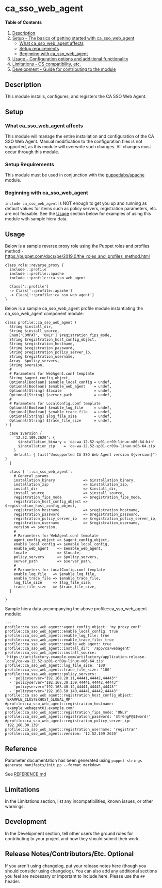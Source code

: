 
# ca_sso_web_agent

#### Table of Contents

1. [Description](#description)
2. [Setup - The basics of getting started with ca_sso_web_agent](#setup)
    * [What ca_sso_web_agent affects](#what-ca_sso_web_agent-affects)
    * [Setup requirements](#setup-requirements)
    * [Beginning with ca_sso_web_agent](#beginning-with-ca_sso_web_agent)
3. [Usage - Configuration options and additional functionality](#usage)
4. [Limitations - OS compatibility, etc.](#limitations)
5. [Development - Guide for contributing to the module](#development)

## Description

This module installs, configures, and registers the CA SSO Web Agent.

## Setup

### What ca_sso_web_agent affects

This module will manage the entire installation and configuration of the CA SSO Web Agent. Manual modification to the configuration files is not supported, as this module will overwrite such changes. All changes must occur through this module.

### Setup Requirements

This module must be used in conjunction with the [puppetlabs/apache](https://forge.puppet.com/puppetlabs/apache) module.

### Beginning with ca_sso_web_agent

`include ca_sso_web_agent` is NOT enough to get you up and running as default values for items such as policy servers, registration parameters, etc. are not feasable. See the [Usage](#usage) section below for examples of using this module with sample hiera data.

## Usage

Below is a sample reverse proxy role using the Puppet roles and profiles method - https://puppet.com/docs/pe/2019.0/the_roles_and_profiles_method.html

```
class role::reverse_proxy {
  include ::profile
  include ::profile::apache
  include ::profile::ca_sso_web_agent

  Class['::profile']
  -> Class['::profile::apache']
  -> Class['::profile::ca_sso_web_agent']
}
```

Below is a sample ca_sso_web_agent profile module instantiating the ca_sso_web_agent component module:

```
class profile::ca_sso_web_agent (
  String $install_dir,
  String $install_source,
  Enum['COMPAT', 'ONLY'] $registration_fips_mode,
  String $registration_host_config_object,
  String $registration_hostname,
  String $registration_password,
  String $registration_policy_server_ip,
  String $registration_username,
  Array  $policy_servers,
  String $version,
  #
  # Parameters for WebAgent.conf template
  String $agent_config_object,
  Optional[Boolean] $enable_local_config = undef,
  Optional[Boolean] $enable_web_agent    = undef,
  Optional[String] $locale               = undef,
  Optional[String] $server_path          = undef,
  #
  # Parameters for LocalConfig.conf template
  Optional[Boolean] $enable_log_file     = undef,
  Optional[Boolean] $enable_trace_file   = undef,
  Optional[String] $log_file_size        = undef,
  Optional[String] $trace_file_size      = undef,
) {

  case $version {
    '12.52.109.2620': {
      $installation_binary = 'ca-wa-12.52-sp01-cr09-linux-x86-64.bin'
      $installation_zip    = 'ca-wa-12.52-sp01-cr09a-linux-x86-64.zip'
    }
    default: { fail("Unsupported CA SSO Web Agent version ${version}") }
  }

  class { '::ca_sso_web_agent':
    # General params
    installation_binary             => $installation_binary,
    installation_zip                => $installation_zip,
    install_dir                     => $install_dir,
    install_source                  => $install_source,
    registration_fips_mode          => $registration_fips_mode,
    registration_host_config_object => $registration_host_config_object,
    registration_hostname           => $registration_hostname,
    registration_password           => $registration_password,
    registration_policy_server_ip   => $registration_policy_server_ip,
    registration_username           => $registration_username,
    version => $version,
    #
    # Parameters for WebAgent.conf template
    agent_config_object => $agent_config_object,
    enable_local_config => $enable_local_config,
    enable_web_agent    => $enable_web_agent,
    locale              => $locale,
    policy_servers      => $policy_servers,
    server_path         => $server_path,
    #
    # Parameters for LocalConfig.conf template
    enable_log_file   => $enable_log_file,
    enable_trace_file => $enable_trace_file,
    log_file_size     => $log_file_size,
    trace_file_size   => $trace_file_size,
  }

}
```

Sample hiera data accompanying the above profile::ca_sso_web_agent module:

```
---
profile::ca_sso_web_agent::agent_config_object: 'my_proxy_conf'
profile::ca_sso_web_agent::enable_local_config: true
profile::ca_sso_web_agent::enable_log_file: true
profile::ca_sso_web_agent::enable_trace_file: true
profile::ca_sso_web_agent::enable_web_agent: true
profile::ca_sso_web_agent::install_dir: '/app/ca/webagent'
profile::ca_sso_web_agent::install_source: 'https://artifactory.example.com/artifactory/application-release-local/ca-wa-12.52-sp01-cr09a-linux-x86-64.zip'
profile::ca_sso_web_agent::log_file_size: '100'
profile::ca_sso_web_agent::trace_file_size: '100'
profile::ca_sso_web_agent::policy_servers:
  - 'policyserver="192.168.20.11,44441,44442,44443"'
  - 'policyserver="192.168.30.139,44441,44442,44443"'
  - 'policyserver="192.168.40.12,44441,44442,44443"'
  - 'policyserver="192.168.50.140,44441,44442,44443"'
profile::ca_sso_web_agent::registration_host_config_object: 'EXAMPLE_CLUSTERHOST_GLOBAL_MP'
#profile::ca_sso_web_agent::registration_hostname: 'example_webagent01.example.com'
profile::ca_sso_web_agent::registration_fips_mode: 'ONLY'
profile::ca_sso_web_agent::registration_password: 'Str0ngP@$$word!'
#profile::ca_sso_web_agent::registration_policy_server_ip: '192.168.30.139'
profile::ca_sso_web_agent::registration_username: 'registrar'
profile::ca_sso_web_agent::version: '12.52.109.2620'

```

## Reference
Parameter documentation has been generated using `puppet strings generate manifests/init.pp --format markdown`

See [REFERENCE.md](REFERENCE.md)

## Limitations

In the Limitations section, list any incompatibilities, known issues, or other warnings.

## Development

In the Development section, tell other users the ground rules for contributing to your project and how they should submit their work.

## Release Notes/Contributors/Etc. **Optional**

If you aren't using changelog, put your release notes here (though you should consider using changelog). You can also add any additional sections you feel are necessary or important to include here. Please use the `## ` header.
